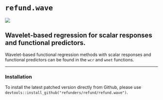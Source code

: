 # `refund.wave`
![](https://travis-ci.org/refunders/refund.wave.svg?branch=master)

## Wavelet-based regression for scalar responses and functional predictors.

Wavelet-based functional regression methods with scalar responses and functional predictors can be found in the `wcr` and `wnet` functions.

---------------

### Installation

To install the latest patched version directly from Github, please use `devtools::install_github("refunders/refund/refund.wave")`.

